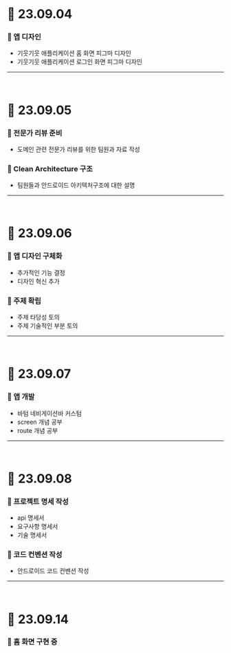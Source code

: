 # 📝 23.09.04

### 📌 앱 디자인
- 기웃기웃 애플리케이션 홈 화면 피그마 디자인
- 기웃기웃 애플리케이션 로그인 화면 피그마 디자인
---
<br/>

# 📝 23.09.05

### 📌 전문가 리뷰 준비
- 도메인 관련 전문가 리뷰를 위한 팀원과 자료 작성
### 📌 Clean Architecture 구조
- 팀원들과 안드로이드 아키텍처구조에 대한 설명
---
<br/>

# 📝 23.09.06

### 📌 앱 디자인 구체화
- 추가적인 기능 결정
- 디자인 혁신 추가

### 📌 주제 확립
- 주제 타당성 토의
- 주제 기술적인 부분 토의
---
<br/>

# 📝 23.09.07

### 📌 앱 개발
- 바텀 네비게이션바 커스텀
- screen 개념 공부
- route 개념 공부
---
<br/>

# 📝 23.09.08

### 📌 프로젝트 명세 작성
- api 명세서
- 요구사항 명세서
- 기술 명세서

### 📌 코드 컨벤션 작성
- 안드로이드 코드 컨벤션 작성
---
<br/>

# 📝 23.09.14

### 📌 홈 화면 구현 중
